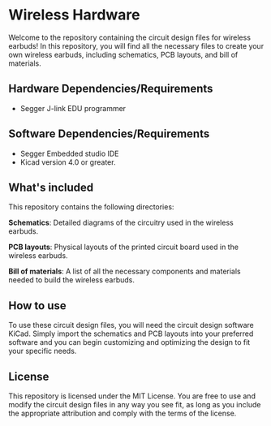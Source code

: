 # Wireless Hardware
Welcome to the repository containing the circuit design files for wireless earbuds! In this repository, you will find all the necessary files to create your own wireless earbuds, including schematics, PCB layouts, and bill of materials.

## Hardware Dependencies/Requirements

- Segger J-link EDU programmer

## Software Dependencies/Requirements

- Segger Embedded studio IDE
- Kicad version 4.0 or greater.


## What's included
This repository contains the following directories:

**Schematics**: Detailed diagrams of the circuitry used in the wireless earbuds.

**PCB layouts**: Physical layouts of the printed circuit board used in the wireless earbuds.

**Bill of materials**: A list of all the necessary components and materials needed to build the wireless earbuds.

## How to use
To use these circuit design files, you will need the circuit design software KiCad. Simply import the schematics and PCB layouts into your preferred software and you can begin customizing and optimizing the design to fit your specific needs.

## License
This repository is licensed under the MIT License. You are free to use and modify the circuit design files in any way you see fit, as long as you include the appropriate attribution and comply with the terms of the license.

